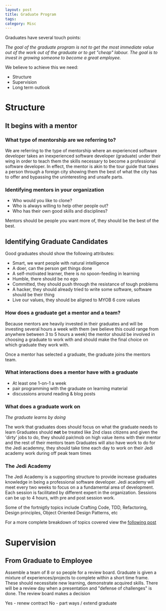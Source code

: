 ```yaml
---
layout: post
title: Graduate Program
tags: 
category: Misc
---
```


Graduates have several touch points:

*The goal of the graduate program is not to get the most immediate value out of the work out of the graduate or to get "cheap" labour. The goal is to invest in growing someone to become a great employee.*

We believe to achieve this we need:

* Structure  
* Supervision  
* Long term outlook  

# Structure 

## It begins with a mentor

### What type of mentorship are we referring to?

We are referring to the type of mentorship where an experienced software developer takes an inexperienced software developer (graduate) under their wing in order to teach them the skills necessary to become a professional software developer. In effect, the mentor is akin to the tour guide that takes a person through a foreign city showing them the best of what the city has to offer and bypassing the uninteresting and unsafe parts.

### Identifying mentors in your organization

* Who would you like to clone?
* Who is always willing to help other people out?
* Who has their own good skills and disciplines?

Mentors should be people you want more of, they should be the best of the best.

## Identifying Graduate Candidates

Good graduates should show the following attributes:

* Smart, we want people with natural intelligence  
* A doer, can the person get things done  
* A self-motivated learner, there is no spoon-feeding in learning  
* Humble, there should be no ego   
* Committed, they should push through the resistance of tough problems  
* A hacker, they should already tried to write some software, software should be their thing  
* Live our values, they should be aligned to MYOB 6 core values  

### How does a graduate get a mentor and a team?

Because mentors are heavily invested in their graduates and will be investing several hours a week with them (we believe this could range from anywhere between 3 to 5 hours a week) the mentor should be involved in choosing a graduate to work with and should make the final choice on which graduate they work with.

Once a mentor has selected a graduate, the graduate joins the mentors team.

### What interactions does a mentor have with a graduate

* At least one 1-on-1 a week
* pair programming with the graduate on learning material
* discussions around reading & blog posts

### What does a graduate work on

*The graduate learns by doing*

The work that graduates does should focus on what the graduate needs to learn
Graduates should **not** be treated like 2nd class citizens and given the 'dirty' jobs to do, they should pair/mob on high value items with their mentor and the rest of their mentors team
Graduates will also have work to do for the Jedi academny, they should take time each day to work on their Jedi academy work during off peak team times

### The Jedi Academy

The Jedi Academy is a supporting structure to provide increase graduates knowledge in being a professional software developer. Jedi academy will meet every two weeks to focus on a a fundamental area of development.
Each session is facilitated by different expert in the organization. Sessions can be up to 4 hours, with pre and post session work.

Some of the fortnigtly topics include Crafting Code, TDD, Refactoring, Design principles, Object Oriented Design Patterns, etc

For a more complete breakdown of topics covered view the [following post](http://blog.markpearl.co.za/Jedi-Academy)

# Supervision



## From Graduate to Employee

Assemble a team of 8 or so people for a review board. Graduate is given a mixture of experiences/projects to complete within a short time frame. These should necessitate new learning, demonstrate acquired skills. There will be a review day when a presentation and "defense of challenges" is done. The review board makes a decision

Yes - renew contract
No - part ways / extend graduate
